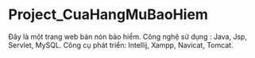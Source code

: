 # Project_CuaHangMuBaoHiem
Đây là một trang web bán nón bảo hiểm. Công nghệ sử dụng : Java, Jsp, Servlet, MySQL. Công cụ phát triển: Intellij, Xampp, Navicat, Tomcat.
